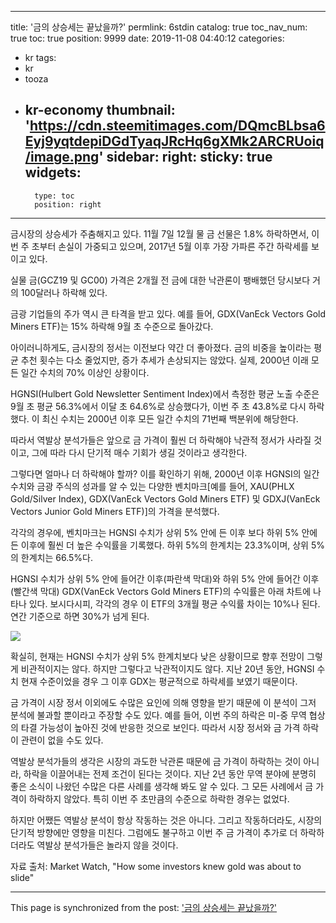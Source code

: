 
---
title: '금의 상승세는 끝났을까?'
permlink: 6stdin
catalog: true
toc_nav_num: true
toc: true
position: 9999
date: 2019-11-08 04:40:12
categories:
- kr
tags:
- kr
- tooza
- kr-economy
thumbnail: 'https://cdn.steemitimages.com/DQmcBLbsa6Eyj9yqtdepiDGdTyaqJRcHq6gXMk2ARCRUoiq/image.png'
sidebar:
    right:
        sticky: true
widgets:
    -
        type: toc
        position: right
---


금시장의 상승세가 주춤해지고 있다. 11월 7일 12월 물 금 선물은 1.8% 하락하면서, 이번 주 초부터 손실이 가중되고 있으며, 2017년 5월 이후 가장 가파른 주간 하락세를 보이고 있다.  

실물 금(GCZ19 및 GC00) 가격은 2개월 전 금에 대한 낙관론이 팽배했던 당시보다 거의 100달러나 하락해 있다.  

금광 기업들의 주가 역시 큰 타격을 받고 있다. 예를 들어, GDX(VanEck Vectors Gold Miners ETF)는 15% 하락해 9월 초 수준으로 돌아갔다.  

아이러니하게도, 금시장의 정서는 이전보다 약간 더 좋아졌다. 금의 비중을 높이라는 평균 추천 횟수는 다소 줄었지만, 증가 추세가 손상되지는 않았다. 실제, 2000년 이래 모든 일간 수치의 70% 이상인 상황이다.  

HGNSI(Hulbert Gold Newsletter Sentiment Index)에서 측정한 평균 노출 수준은 9월 초 평균 56.3%에서 이달 초 64.6%로 상승했다가, 이번 주 초 43.8%로 다시 하락했다. 이 최신 수치는 2000년 이후 모든 일간 수치의 71번째 백분위에 해당한다. 

따라서 역발상 분석가들은 앞으로 금 가격이 훨씬 더 하락해야 낙관적 정서가 사라질 것이고, 그에 따라 다시 단기적 매수 기회가 생길 것이라고 생각한다.  

그렇다면 얼마나 더 하락해야 할까? 이를 확인하기 위해, 2000년 이후 HGNSI의 일간 수치와 금광 주식의 성과를 알 수 있는 다양한 벤치마크[예를 들어, XAU(PHLX Gold/Silver Index), GDX(VanEck Vectors Gold Miners ETF) 및 GDXJ(VanEck Vectors Junior Gold Miners ETF)]의 가격을 분석했다. 

각각의 경우에, 벤치마크는 HGNSI 수치가 상위 5% 안에 든 이후 보다 하위 5% 안에 든 이후에 훨씬 더 높은 수익률을 기록했다. 하위 5%의 한계치는 23.3%이며, 상위 5%의 한계치는 66.5%다. 

HGNSI 수치가 상위 5% 안에 들어간 이후(파란색 막대)와 하위 5% 안에 들어간 이후(빨간색 막대) GDX(VanEck Vectors Gold Miners ETF)의 수익률은 아래 차트에 나타나 있다. 보시다시피, 각각의 경우 이 ETF의 3개월 평균 수익률 차이는 10%나 된다. 연간 기준으로 하면 30%가 넘게 된다. 

![](https://cdn.steemitimages.com/DQmcBLbsa6Eyj9yqtdepiDGdTyaqJRcHq6gXMk2ARCRUoiq/image.png) 

확실히, 현재는 HGNSI 수치가 상위 5% 한계치보다 낮은 상황이므로 향후 전망이 그렇게 비관적이지는 않다. 하지만 그렇다고 낙관적이지도 않다. 지난 20년 동안, HGNSI 수치 현재 수준이었을 경우 그 이후 GDX는 평균적으로 하락세를 보였기 때문이다. 

금 가격이 시장 정서 이외에도 수많은 요인에 의해 영향을 받기 때문에 이 분석이 그저 분석에 불과할 뿐이라고 주장할 수도 있다. 예를 들어, 이번 주의 하락은 미-중 무역 협상의 타결 가능성이 높아진 것에 반응한 것으로 보인다. 따라서 시장 정서와 금 가격 하락이 관련이 없을 수도 있다. 

역발상 분석가들의 생각은 시장의 과도한 낙관론 때문에 금 가격이 하락하는 것이 아니라, 하락을 이끌어내는 전제 조건이 된다는 것이다. 지난 2년 동안 무역 분야에 분명히 좋은 소식이 나왔던 수많은 다른 사례를 생각해 봐도 알 수 있다. 그 모든 사례에서 금 가격이 하락하지 않았다. 특히 이번 주 초만큼의 수준으로 하락한 경우는 없었다. 

하지만 어쨌든 역발상 분석이 항상 작동하는 것은 아니다. 그리고 작동하더라도, 시장의 단기적 방향에만 영향을 미친다. 그럼에도 불구하고 이번 주 금 가격이 추가로 더 하락하더라도 역발상 분석가들은 놀라지 않을 것이다. 

자료 출처: Market Watch, "How some investors knew gold was about to slide"

- - -

This page is synchronized from the post: ['금의 상승세는 끝났을까?'](https://steemit.com/@pius.pius/6stdin)
